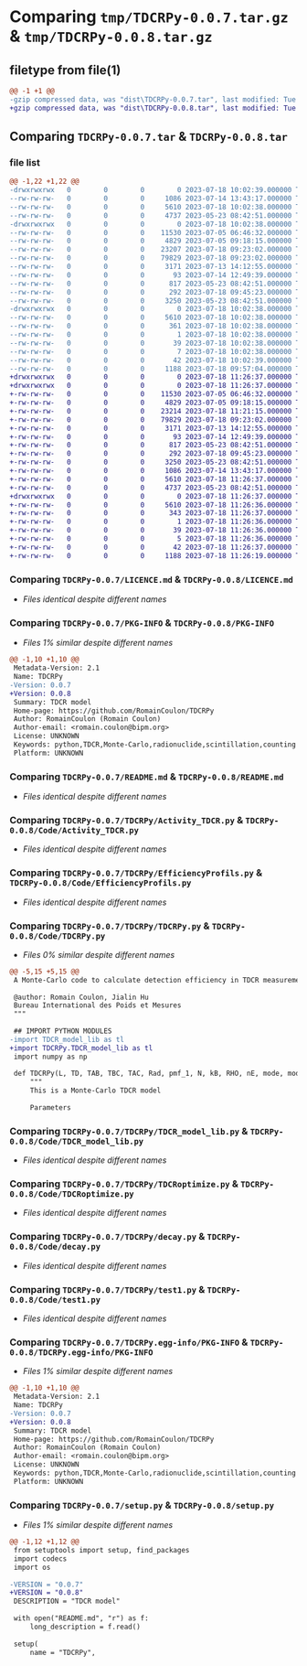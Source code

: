 # Comparing `tmp/TDCRPy-0.0.7.tar.gz` & `tmp/TDCRPy-0.0.8.tar.gz`

## filetype from file(1)

```diff
@@ -1 +1 @@
-gzip compressed data, was "dist\TDCRPy-0.0.7.tar", last modified: Tue Jul 18 10:02:38 2023, max compression
+gzip compressed data, was "dist\TDCRPy-0.0.8.tar", last modified: Tue Jul 18 11:26:37 2023, max compression
```

## Comparing `TDCRPy-0.0.7.tar` & `TDCRPy-0.0.8.tar`

### file list

```diff
@@ -1,22 +1,22 @@
-drwxrwxrwx   0        0        0        0 2023-07-18 10:02:39.000000 TDCRPy-0.0.7/
--rw-rw-rw-   0        0        0     1086 2023-07-14 13:43:17.000000 TDCRPy-0.0.7/LICENCE.md
--rw-rw-rw-   0        0        0     5610 2023-07-18 10:02:38.000000 TDCRPy-0.0.7/PKG-INFO
--rw-rw-rw-   0        0        0     4737 2023-05-23 08:42:51.000000 TDCRPy-0.0.7/README.md
-drwxrwxrwx   0        0        0        0 2023-07-18 10:02:38.000000 TDCRPy-0.0.7/TDCRPy/
--rw-rw-rw-   0        0        0    11530 2023-07-05 06:46:32.000000 TDCRPy-0.0.7/TDCRPy/Activity_TDCR.py
--rw-rw-rw-   0        0        0     4829 2023-07-05 09:18:15.000000 TDCRPy-0.0.7/TDCRPy/EfficiencyProfils.py
--rw-rw-rw-   0        0        0    23207 2023-07-18 09:23:02.000000 TDCRPy-0.0.7/TDCRPy/TDCRPy.py
--rw-rw-rw-   0        0        0    79829 2023-07-18 09:23:02.000000 TDCRPy-0.0.7/TDCRPy/TDCR_model_lib.py
--rw-rw-rw-   0        0        0     3171 2023-07-13 14:12:55.000000 TDCRPy-0.0.7/TDCRPy/TDCRoptimize.py
--rw-rw-rw-   0        0        0       93 2023-07-14 12:49:39.000000 TDCRPy-0.0.7/TDCRPy/__init__.py
--rw-rw-rw-   0        0        0      817 2023-05-23 08:42:51.000000 TDCRPy-0.0.7/TDCRPy/decay.py
--rw-rw-rw-   0        0        0      292 2023-07-18 09:45:23.000000 TDCRPy-0.0.7/TDCRPy/test.py
--rw-rw-rw-   0        0        0     3250 2023-05-23 08:42:51.000000 TDCRPy-0.0.7/TDCRPy/test1.py
-drwxrwxrwx   0        0        0        0 2023-07-18 10:02:38.000000 TDCRPy-0.0.7/TDCRPy.egg-info/
--rw-rw-rw-   0        0        0     5610 2023-07-18 10:02:38.000000 TDCRPy-0.0.7/TDCRPy.egg-info/PKG-INFO
--rw-rw-rw-   0        0        0      361 2023-07-18 10:02:38.000000 TDCRPy-0.0.7/TDCRPy.egg-info/SOURCES.txt
--rw-rw-rw-   0        0        0        1 2023-07-18 10:02:38.000000 TDCRPy-0.0.7/TDCRPy.egg-info/dependency_links.txt
--rw-rw-rw-   0        0        0       39 2023-07-18 10:02:38.000000 TDCRPy-0.0.7/TDCRPy.egg-info/requires.txt
--rw-rw-rw-   0        0        0        7 2023-07-18 10:02:38.000000 TDCRPy-0.0.7/TDCRPy.egg-info/top_level.txt
--rw-rw-rw-   0        0        0       42 2023-07-18 10:02:39.000000 TDCRPy-0.0.7/setup.cfg
--rw-rw-rw-   0        0        0     1188 2023-07-18 09:57:04.000000 TDCRPy-0.0.7/setup.py
+drwxrwxrwx   0        0        0        0 2023-07-18 11:26:37.000000 TDCRPy-0.0.8/
+drwxrwxrwx   0        0        0        0 2023-07-18 11:26:37.000000 TDCRPy-0.0.8/Code/
+-rw-rw-rw-   0        0        0    11530 2023-07-05 06:46:32.000000 TDCRPy-0.0.8/Code/Activity_TDCR.py
+-rw-rw-rw-   0        0        0     4829 2023-07-05 09:18:15.000000 TDCRPy-0.0.8/Code/EfficiencyProfils.py
+-rw-rw-rw-   0        0        0    23214 2023-07-18 11:21:15.000000 TDCRPy-0.0.8/Code/TDCRPy.py
+-rw-rw-rw-   0        0        0    79829 2023-07-18 09:23:02.000000 TDCRPy-0.0.8/Code/TDCR_model_lib.py
+-rw-rw-rw-   0        0        0     3171 2023-07-13 14:12:55.000000 TDCRPy-0.0.8/Code/TDCRoptimize.py
+-rw-rw-rw-   0        0        0       93 2023-07-14 12:49:39.000000 TDCRPy-0.0.8/Code/__init__.py
+-rw-rw-rw-   0        0        0      817 2023-05-23 08:42:51.000000 TDCRPy-0.0.8/Code/decay.py
+-rw-rw-rw-   0        0        0      292 2023-07-18 09:45:23.000000 TDCRPy-0.0.8/Code/test.py
+-rw-rw-rw-   0        0        0     3250 2023-05-23 08:42:51.000000 TDCRPy-0.0.8/Code/test1.py
+-rw-rw-rw-   0        0        0     1086 2023-07-14 13:43:17.000000 TDCRPy-0.0.8/LICENCE.md
+-rw-rw-rw-   0        0        0     5610 2023-07-18 11:26:37.000000 TDCRPy-0.0.8/PKG-INFO
+-rw-rw-rw-   0        0        0     4737 2023-05-23 08:42:51.000000 TDCRPy-0.0.8/README.md
+drwxrwxrwx   0        0        0        0 2023-07-18 11:26:37.000000 TDCRPy-0.0.8/TDCRPy.egg-info/
+-rw-rw-rw-   0        0        0     5610 2023-07-18 11:26:36.000000 TDCRPy-0.0.8/TDCRPy.egg-info/PKG-INFO
+-rw-rw-rw-   0        0        0      343 2023-07-18 11:26:37.000000 TDCRPy-0.0.8/TDCRPy.egg-info/SOURCES.txt
+-rw-rw-rw-   0        0        0        1 2023-07-18 11:26:36.000000 TDCRPy-0.0.8/TDCRPy.egg-info/dependency_links.txt
+-rw-rw-rw-   0        0        0       39 2023-07-18 11:26:36.000000 TDCRPy-0.0.8/TDCRPy.egg-info/requires.txt
+-rw-rw-rw-   0        0        0        5 2023-07-18 11:26:36.000000 TDCRPy-0.0.8/TDCRPy.egg-info/top_level.txt
+-rw-rw-rw-   0        0        0       42 2023-07-18 11:26:37.000000 TDCRPy-0.0.8/setup.cfg
+-rw-rw-rw-   0        0        0     1188 2023-07-18 11:26:19.000000 TDCRPy-0.0.8/setup.py
```

### Comparing `TDCRPy-0.0.7/LICENCE.md` & `TDCRPy-0.0.8/LICENCE.md`

 * *Files identical despite different names*

### Comparing `TDCRPy-0.0.7/PKG-INFO` & `TDCRPy-0.0.8/PKG-INFO`

 * *Files 1% similar despite different names*

```diff
@@ -1,10 +1,10 @@
 Metadata-Version: 2.1
 Name: TDCRPy
-Version: 0.0.7
+Version: 0.0.8
 Summary: TDCR model
 Home-page: https://github.com/RomainCoulon/TDCRPy
 Author: RomainCoulon (Romain Coulon)
 Author-email: <romain.coulon@bipm.org>
 License: UNKNOWN
 Keywords: python,TDCR,Monte-Carlo,radionuclide,scintillation,counting
 Platform: UNKNOWN
```

### Comparing `TDCRPy-0.0.7/README.md` & `TDCRPy-0.0.8/README.md`

 * *Files identical despite different names*

### Comparing `TDCRPy-0.0.7/TDCRPy/Activity_TDCR.py` & `TDCRPy-0.0.8/Code/Activity_TDCR.py`

 * *Files identical despite different names*

### Comparing `TDCRPy-0.0.7/TDCRPy/EfficiencyProfils.py` & `TDCRPy-0.0.8/Code/EfficiencyProfils.py`

 * *Files identical despite different names*

### Comparing `TDCRPy-0.0.7/TDCRPy/TDCRPy.py` & `TDCRPy-0.0.8/Code/TDCRPy.py`

 * *Files 0% similar despite different names*

```diff
@@ -5,15 +5,15 @@
 A Monte-Carlo code to calculate detection efficiency in TDCR measurements
 
 @author: Romain Coulon, Jialin Hu
 Bureau International des Poids et Mesures
 """
 
 ## IMPORT PYTHON MODULES
-import TDCR_model_lib as tl
+import TDCRPy.TDCR_model_lib as tl
 import numpy as np
 
 def TDCRPy(L, TD, TAB, TBC, TAC, Rad, pmf_1, N, kB, RHO, nE, mode, mode2, Display=False):
     """
     This is a Monte-Carlo TDCR model
 
     Parameters
```

### Comparing `TDCRPy-0.0.7/TDCRPy/TDCR_model_lib.py` & `TDCRPy-0.0.8/Code/TDCR_model_lib.py`

 * *Files identical despite different names*

### Comparing `TDCRPy-0.0.7/TDCRPy/TDCRoptimize.py` & `TDCRPy-0.0.8/Code/TDCRoptimize.py`

 * *Files identical despite different names*

### Comparing `TDCRPy-0.0.7/TDCRPy/decay.py` & `TDCRPy-0.0.8/Code/decay.py`

 * *Files identical despite different names*

### Comparing `TDCRPy-0.0.7/TDCRPy/test1.py` & `TDCRPy-0.0.8/Code/test1.py`

 * *Files identical despite different names*

### Comparing `TDCRPy-0.0.7/TDCRPy.egg-info/PKG-INFO` & `TDCRPy-0.0.8/TDCRPy.egg-info/PKG-INFO`

 * *Files 1% similar despite different names*

```diff
@@ -1,10 +1,10 @@
 Metadata-Version: 2.1
 Name: TDCRPy
-Version: 0.0.7
+Version: 0.0.8
 Summary: TDCR model
 Home-page: https://github.com/RomainCoulon/TDCRPy
 Author: RomainCoulon (Romain Coulon)
 Author-email: <romain.coulon@bipm.org>
 License: UNKNOWN
 Keywords: python,TDCR,Monte-Carlo,radionuclide,scintillation,counting
 Platform: UNKNOWN
```

### Comparing `TDCRPy-0.0.7/setup.py` & `TDCRPy-0.0.8/setup.py`

 * *Files 1% similar despite different names*

```diff
@@ -1,12 +1,12 @@
 from setuptools import setup, find_packages
 import codecs
 import os
 
-VERSION = "0.0.7"
+VERSION = "0.0.8"
 DESCRIPTION = "TDCR model"
 
 with open("README.md", "r") as f:
     long_description = f.read()
 
 setup(
     name = "TDCRPy",
```

